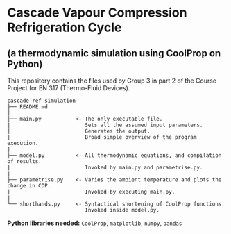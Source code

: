 # Cascade Vapour Compression Refrigeration Cycle
## (a thermodynamic simulation using CoolProp on Python)
This repository contains the files used by Group 3 in part 2 of the Course Project for EN 317 (Thermo-Fluid Devices).
```
cascade-ref-simulation
├── README.md
|
├── main.py           <- The only executable file.
|                        Sets all the assumed input parameters.
|                        Generates the output.
|                        Broad simple overview of the program execution.
|
├── model.py          <- All thermodynamic equations, and compilation of results.
|                        Invoked by main.py and parametrise.py.
|
├── parametrise.py    <- Varies the ambient temperature and plots the change in COP.
|                        Invoked by executing main.py.
|
└── shorthands.py     <- Syntactical shortening of CoolProp functions.
                         Invoked inside model.py.
```

**Python libraries needed:** `CoolProp`, `matplotlib`, `numpy`, `pandas`
